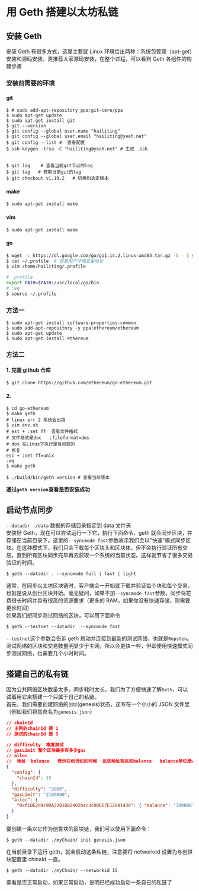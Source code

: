 # 用 Geth 搭建以太坊私链

## 安装 Geth

安装 Geth 有很多方式，这里主要就 Linux 环境给出两种：系统包管理（apt-get）安装和源码安装。更推荐大家源码安装，在整个过程，可以看到 Geth 各组件的构建步骤

### 安装前需要的环境

#### git

```shell
$ # sudo add-apt-repository ppa:git-core/ppa
$ sudo apt-get update
$ sudo apt-get install git
$ git --version
$ git config --global user.name "hailiting"
$ git config --global user.email "hailiting@yeah.net"
$ git config --list #  查看配置
$ ssh-keygen -trsa -C "hailiting@yeah.net" # 生成 .ssh


$ git log    # 查看当前git节点的log
$ git tag   # 获取当前git的tag
$ git checkout v1.10.2   # 切换到选定版本
```

#### make

```shell
$ sudo apt-get install make
```

#### vim

```shell
$ sudo apt-get install make
```

#### go

```sh
$ wget -c https://dl.google.com/go/go1.14.2.linux-amd64.tar.gz -O - | sudo tar -xz -C /usr/local
$ cat ~/.profile  # 查看用户环境变量地址
$ vim /home/hailiting/.profile

# .profile
export PATH=$PATH:/usr/local/go/bin
# :wq
$ source ~/.profile
```

### 方法一

```shell
$ sudo apt-get install software-properties-common
$ sudo add-apt-repository -y ppa:ethereum/ethereum
$ sudo apt-get update
$ sudo apt-get install ethereum
```

### 方法二

#### 1. 克隆 github 仓库

```shell
$ git clone https://github.com/ethereum/go-ethereum.git
```

#### 2.

```shell
$ cd go-ethereum
$ make geth
# linux err 2 系统会出错
$ vim env.sh
# est + :set ff  查看文件格式
# 文件格式是doc   :fileformat=dos
# dos 在Linux下执行是有问题的
# 修复
esc + :set ff=unix
:wq
$ make geth

$ ./build/bin/geth version # 查看当前版本
```

**通过`geth version`查看是否安装成功**

## 启动节点同步

`--datadir ./data` 数据的存储目录指定到 data 文件夹  
安装好 Geth，现在可以尝试运行一下它，执行下面命令，geth 就会同步区块，并存储在当前目录下。这里的`--syncmode fast`参数表示我们会以"快速"模式同步区块。在这种模式下，我们只会下载每个区块头和区块体，但不会执行验证所有交易，直到所有区块同步完毕再去获取一个系统的当前状态。这样就节省了很多交易验证的时间。

```shell
$ geth --datadir . --syncmode full | fast | light
```

通常，在同步以太坊区块链时，客户端会一开始就下载并验证每个块和每个交易，也就是说从创世区块开始。毫无疑问，如果不加`--syncmode fast`参数，同步将花费很长时间并具有很高的资源要求（更多的 RAM，如果你没有快速存储，则需要更长时间）  
如果我们想同步测试网络的区块，可以用下面命令

```shell
$ geth --testnet --datadir .--syncmode fast
```

`--testnet`这个参数会告诉 geth 启动并连接到最新的测试网络，也就是`Ropsten`。测试网络的区块和交易数量明显少于主网，所以会更快一些，但即使用快速模式同步测试网络，也需要几个小时时间。

## 搭建自己的私有链

因为公共网络区块数量太多，同步耗时太长，我们为了方便快速了解`Geth`，可以试着用它来搭建一个只属于自己的私链。  
首先，我们需要创建网络的`创世`(genesis)状态，这写在一个小小的 JSON 文件里（例如我们将其命名为`genesis.json`）

```json
// chainId
// 主网的chainId 是 1
// 测试的chainId 是 3

// difficulty  难度测试
// gasLimit 整个区块最多有多少gas
// alloc
//  地址  balance   表示在创世纪的时候  这些地址有这些balance   balance单位是wei
{
  "config": {
    "chainId": 15
  },
  "difficulty": "2000",
  "gasLimit": "2100000",
  "alloc": {
    "0xf1DE2d4c9DA3201B82402b4c3cD06E7E128A1430": { "balance": "300000" }
  }
}
```

要创建一条以它作为创世块的区块链，我们可以使用下面命令：

```shell
$ geth --datadir ./myChain/ init genesis.json
```

在当前目录下运行 geth，就会启动这条私链，注意要将 networked 设置为与创世块配置里 chinaId 一直。

```shell
$ geth --datadir ./myChain/ --networkid 15
```

查看是否正常启动，如果正常启动，说明已经成功启动一条自己的私链了
